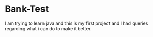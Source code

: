# Bank-Test
I am trying to learn java and this is my first project and I had queries regarding what i can do to make it better.
